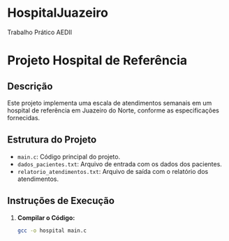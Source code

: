 # HospitalJuazeiro
Trabalho Prático AEDII

# Projeto Hospital de Referência

## Descrição
Este projeto implementa uma escala de atendimentos semanais em um hospital de referência em Juazeiro do Norte, conforme as especificações fornecidas.

## Estrutura do Projeto
- `main.c`: Código principal do projeto.
- `dados_pacientes.txt`: Arquivo de entrada com os dados dos pacientes.
- `relatorio_atendimentos.txt`: Arquivo de saída com o relatório dos atendimentos.

## Instruções de Execução
1. **Compilar o Código:**
   ```bash
   gcc -o hospital main.c

